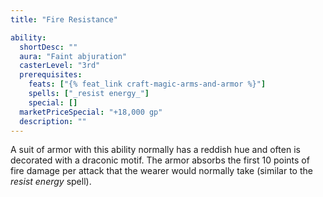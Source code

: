```yaml
---
title: "Fire Resistance"

ability:
  shortDesc: ""
  aura: "Faint abjuration"
  casterLevel: "3rd"
  prerequisites:
    feats: ["{% feat_link craft-magic-arms-and-armor %}"]
    spells: ["_resist energy_"]
    special: []
  marketPriceSpecial: "+18,000 gp"
  description: ""
---
```

A suit of armor with this ability normally has a reddish hue and often is decorated with a draconic motif. The armor absorbs the first 10 points of fire damage per attack that the wearer would normally take (similar to the _resist energy_ spell).


